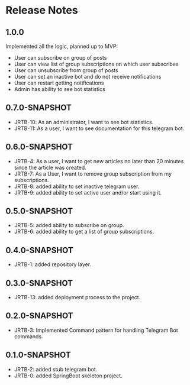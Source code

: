 # Release Notes

## 1.0.0
Implemented all the logic, planned up to MVP:
*   User can subscribe on group of posts
*   User can view list of group subscriptions on which user subscribes
*   User can unsubscribe from group of posts
*   User can set an inactive bot and do not receive notifications
*   User can restart getting notifications
*   Admin has ability to see bot statistics


## 0.7.0-SNAPSHOT

* JRTB-10: As an administrator, I want to see bot statistics.
* JRTB-11: As a user, I want to see documentation for this telegram bot.

## 0.6.0-SNAPSHOT

* JRTB-4: As a user, I want to get new articles no later than 20 minutes since the article was created.
* JRTB-7: As a User, I want to remove group subscription from my subscriptions.
* JRTB-8: added ability to set inactive telegram user.
* JRTB-9: added ability to set active user and/or start using it.

## 0.5.0-SNAPSHOT

*   JRTB-5: added ability to subscribe on group.
*   JRTB-6: added ability to get a list of group subscriptions.

## 0.4.0-SNAPSHOT

*   JRTB-1: added repository layer.

## 0.3.0-SNAPSHOT

*   JRTB-13: added deployment process to the project.

## 0.2.0-SNAPSHOT

*   JRTB-3: Implemented Command pattern for handling Telegram Bot commands. 

## 0.1.0-SNAPSHOT

*   JRTB-2: added stub telegram bot.
*   JRTB-0: added SpringBoot skeleton project.